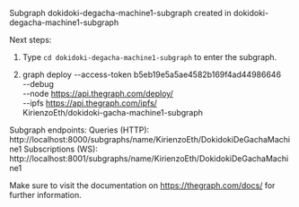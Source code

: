 Subgraph dokidoki-degacha-machine1-subgraph created in dokidoki-degacha-machine1-subgraph

Next steps:

  1. Type `cd dokidoki-degacha-machine1-subgraph` to enter the subgraph.

  2. graph deploy --access-token b5eb19e5a5ae4582b169f4ad44986646 \
    --debug \
    --node https://api.thegraph.com/deploy/ \
    --ipfs https://api.thegraph.com/ipfs/ \
    KirienzoEth/dokidoki-gacha-machine1-subgraph

Subgraph endpoints:
Queries (HTTP):     http://localhost:8000/subgraphs/name/KirienzoEth/DokidokiDeGachaMachine1
Subscriptions (WS): http://localhost:8001/subgraphs/name/KirienzoEth/DokidokiDeGachaMachine1

Make sure to visit the documentation on https://thegraph.com/docs/ for further information.